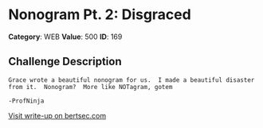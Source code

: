 # Nonogram Pt. 2: Disgraced
**Category**: WEB
**Value**: 500
**ID**: 169

## Challenge Description
```
Grace wrote a beautiful nonogram for us.  I made a beautiful disaster from it.  Nonogram?  More like NOTagram, gotem

-ProfNinja
```

[Visit write-up on bertsec.com](https://bertsec.com/nonogram-pt.-2:-disgraced)
